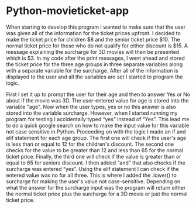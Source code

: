 # Python-movieticket-app 
When starting to develop this program I wanted to make sure that the user was given all of the information for the ticket prices upfront. I decided to make the ticket price for children $8 and the senior ticket price $10. The normal ticket price for those who do not qualify for either discount is $15. A message explaining the surcharge for 3D movies will then be presented which is $3. In my code after the print messages, I went ahead and stored the ticket price for the three age groups in three separate variables along with a separate variable for the surcharge. After all of the information is displayed to the user and all the variables are set I started to program the logic.

 First I set it up to prompt the user for their age and then to answer Yes or No about if the movie was 3D. The user-entered value for age is stored into the variable "age". Now when the user types, yes or no this answer is also stored into the variable surcharge. However, when I started running my program for testing I accidentally typed “yes” instead of “Yes”. This lead me to do a quick google search on how to make the input value for this variable not case sensitive in Python. Proceeding on with the logic I made an if and elif statement for each age group. The first one will check if the user's age is less than or equal to 12 for the children's discount. The second one checks for the value to be greater than 12 and less than 65 for the normal ticket price. Finally, the third one will check if the value is greater than or equal to 65 for seniors discount. I then added “and” that also checks if the surcharge was entered “yes”. Using the elif statement I can check if the entered value was no for all three. This is where I added the .lower() to surcharge for making the user's value not case-sensitive. Depending on what the answer for the surcharge input was the program will return either the normal ticket price plus the surcharge for a 3D movie or just the normal ticket price.
